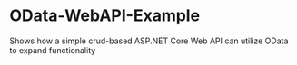 # OData-WebAPI-Example
Shows how a simple crud-based ASP.NET Core Web API can utilize OData to expand functionality
